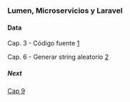 ### Lumen, Microservicios y Laravel

#### Data

Cap. 3 - Código fuente [1](https://www.udemy.com/course/microservicios-con-lumen-una-arquitectura-orientada-a-servicios/learn/lecture/12176980#overview)

Cap. 6 - Generar string aleatorio [2](http://www.unit-conversion.info/texttools/random-string-generator/)

##### Next
[Cap 9](https://www.udemy.com/course/microservicios-con-lumen-una-arquitectura-orientada-a-servicios/learn/lecture/12177090#overview)

